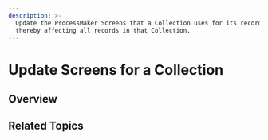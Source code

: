 ```yaml
---
description: >-
  Update the ProcessMaker Screens that a Collection uses for its records,
  thereby affecting all records in that Collection.
---
```


# Update Screens for a Collection

## Overview



## Related Topics



